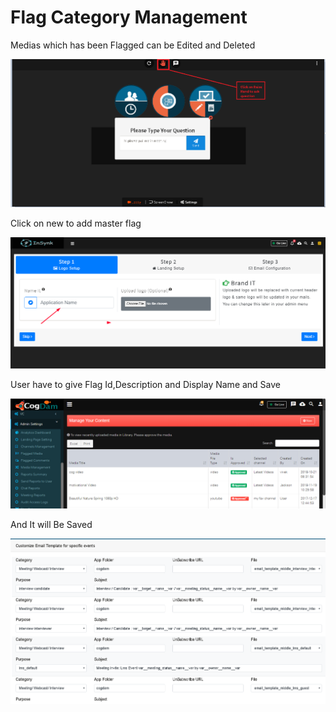 # Flag Category Management

Medias which has been Flagged can be Edited and Deleted

![](../.gitbook/assets/image%20%2814%29.png)

Click on new to add master flag

![](../.gitbook/assets/image%20%28281%29.png)

User have to give Flag Id,Description and Display Name and Save

![](../.gitbook/assets/image%20%2813%29.png)

And It will Be Saved

![](../.gitbook/assets/image%20%2895%29.png)

